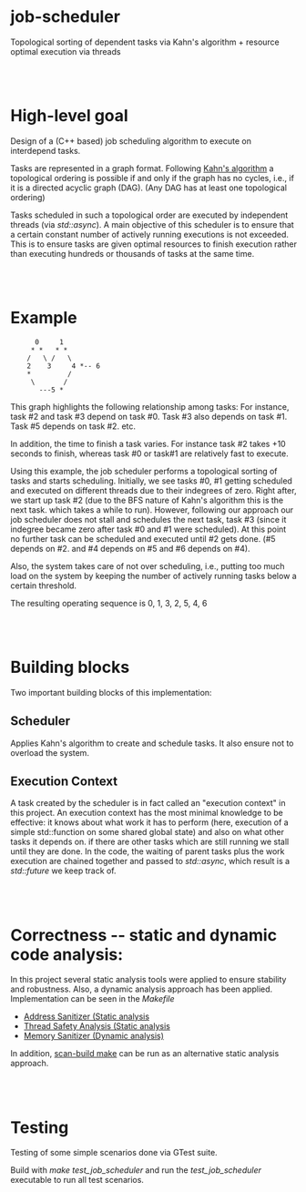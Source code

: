 # job-scheduler
Topological sorting of dependent tasks via Kahn's algorithm + resource optimal execution via threads

<br />
<br />

# High-level goal

Design of a (C++ based) job scheduling algorithm to execute on interdepend tasks.

Tasks are represented in a graph format. Following [Kahn's algorithm](https://en.wikipedia.org/wiki/Topological_sorting#Kahn's_algorithm)
a topological ordering is possible if and only if the graph has no cycles, i.e., if it is a directed acyclic graph (DAG).
(Any DAG has at least one topological ordering)

Tasks scheduled in such a topological order are executed by independent threads (via *std::async*).
A main objective of this scheduler is to ensure that a certain constant number of actively
running executions is not exceeded. This is to ensure tasks are given optimal resources
to finish execution rather than executing hundreds or thousands of tasks at the same time.

<br />
<br />

# Example

          0     1
         * *   * *
        /   \ /   \
        2    3     4 *-- 6
        *         / 
         \       /
           ---5 *  
         
This graph highlights the following relationship among tasks: For instance, task #2 and task #3 depend
on task #0. Task #3 also depends on task #1. Task #5 depends on task #2. etc.

In addition, the time to finish a task varies. For instance task #2 takes +10 seconds to finish,
whereas task #0 or task#1 are relatively fast to execute.

Using this example, the job scheduler performs a topological sorting of tasks and starts
scheduling. Initially, we see tasks #0, #1 getting scheduled and executed on different
threads due to their indegrees of zero.
Right after, we start up task #2 (due to the BFS nature of Kahn's algorithm this is the next
task. which takes a while to run). However, following our approach our
job scheduler does not stall and schedules the next task, task #3 (since it indegree became zero after
task #0 and #1 were scheduled).
At this point no further task can be scheduled and executed until #2 gets done.
(#5 depends on #2. and #4 depends on #5 and #6 depends on #4).

Also, the system takes care of not over scheduling, i.e., putting too much load on the system
by keeping the number of actively running tasks below a certain threshold.

The resulting operating sequence is 0, 1, 3, 2, 5, 4, 6

<br />
<br />

# Building blocks

Two important building blocks of this implementation:

## Scheduler

Applies Kahn's algorithm to create and schedule tasks. It also ensure not to overload the system.

## Execution Context

A task created by the scheduler is in fact called an "execution context" in this project.
An execution context has the most minimal knowledge to be effective: it knows about what
work it has to perform (here, execution of a simple std::function on some shared global state) and also on what other tasks
it depends on. if there are other tasks which are still running we stall until they are done.
In the code, the waiting of parent tasks plus the work execution are chained together and
passed to *std::async*, which result is a *std::future* we keep track of.

<br />
<br />

# Correctness -- static and dynamic code analysis:

In this project several static analysis tools were applied to ensure stability and robustness.
Also, a dynamic analysis approach has been applied.
Implementation can be seen in the *Makefile*

-  [Address Sanitizer (Static analysis](https://clang.llvm.org/docs/AddressSanitizer.html)
-  [Thread Safety Analysis (Static analysis](https://clang.llvm.org/docs/ThreadSafetyAnalysis.html)
-  [Memory Sanitizer (Dynamic analysis)](https://clang.llvm.org/docs/MemorySanitizer.html)

In addition, [scan-build make](https://clang-analyzer.llvm.org/scan-build.html) can be run
as an alternative static analysis approach.

<br />
<br />

# Testing

Testing of some simple scenarios done via GTest suite.

Build with *make test_job_scheduler* and run the *test_job_scheduler* executable to run
all test scenarios.

